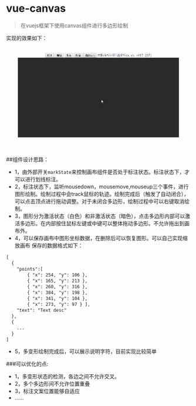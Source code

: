 # vue-canvas

> 在vuejs框架下使用canvas组件进行多边形绘制

实现的效果如下：
![效果](./static/canvas.gif)

##组件设计思路：
+ 1，由外部开关`markState`来控制画布组件是否处于标注状态。标注状态下，才可以进行划线标注。
+ 2，标注状态下，监听mousedown，mousemove,mouseup三个事件，进行图形绘制。绘制过程中会track鼠标的轨迹。绘制完成后（触发了自动闭合），可以点击顶点进行拖动调整。对于未闭合多边形，绘制过程中可以右键取消绘制。
+ 3，图形分为激活状态（白色）和非激活状态（暗色），点击多边形内部可以激活多边形。在内部按住鼠标左键或中键可以整体拖动多边形。不允许拖出到画布外。
+ 4，可以保存画布中图形坐标数据，在删除后可以恢复图形。可以自己实现缩放画布
保存的数据格式如下：
```
[
  {
    "points":[
        { "x": 254, "y": 106 },
        { "x": 165, "y": 213 },
        { "x": 260, "y": 316 },
        { "x": 384, "y": 198 },
        { "x": 341, "y": 104 },
        { "x": 273, "y": 97 } ],
    "text": "Text desc"
  },
  {
    ...
  }
]
```
+ 5，多变形绘制完成后，可以展示说明字符，目前实现比较简单

###可以优化的点:
+ 1，多变形状态的检测，各边之间不允许交叉。
+ 2，多个多边形间不允许位置重叠
+ 3，标注文案位置能够自适应 
+ ......